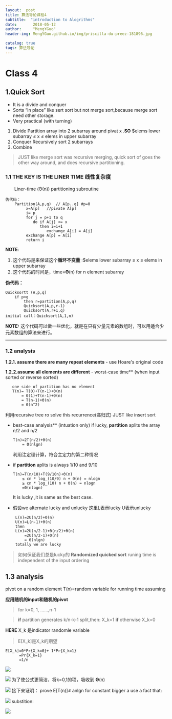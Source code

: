 ```yaml
---
layout:  post  
title: 算法导论课程4
subtitle:  "introduction to Alogrithms"
date:       2018-05-12
author:     "MengYGuo"
header-img: MengYGuo.github.io/img/priscilla-du-preez-181896.jpg

catalog: true
tags: 算法导论
---
```


# Class 4 
## 1.Quick Sort
-	It is a divide and conquer 
-	Sorts “in place” like sert sort but not merge sort,because merge sort need other storage.
-	Very practical (with turning)

1.	Divide 
   Partition array into 2 subarray around pivat  x  .**SO** $elems lower subarray ≤ x ≤ elems in upper subarray
2.	Conquer 
   Recursively sort 2 subarrays
3.	Combine

> JUST like merge sort was recursive merging, quick sort of goes the other way around, and does recursive partitioning.

### 1.1 THE KEY IS THE LINER TIME 线性复杂度 
　　Liner-time (Θ(n)) partitioning subroutine
　　

    伪代码：
        Partition(A,p,q)  // A[p..q] #p=0
             x=A[p]   //pivate A[p]
             i= p
             for j = p+1 to q
                do if A[j] <= x
                   then i=i+1
                      exchange A[i] = A[j]  
             exchange A[p] = A[i]
             return i

**NOTE**:
1. 这个代码是来保证这个**循环不变量** :$elems lower subarray ≤ x ≤ elems in upper subarray
2. 这个代码的时间是，time=**Θ**(n) for n element subarray

**伪代码：**

    Quicksortt (A,p,q)
        if p<q
            then r=partition(A,p,q)
            Quicksort(A,p,r-1)
            Quicksort(A,r+1,q)
    initial call：Quicksort(A,1,n)    

**NOTE:**
这个代码可以做一些优化，就是在只有少量元素的数组时，可以用适合少元素数组的算法来进行。


----------
### 1.2 **analysis**
**1.2.1. assume there are many repeat elements**
    - use Hoare's original code
    
**1.2.2.assume all elements are different**
    - worst-case time** (when input sorted or reverse sorted)
 
       one side of partition has no element
       T(n)= T(0)+T(n-1)+Θ(n)
           = Θ(1)+T(n-1)+Θ(n)
           = T(n-1)+Θ(n)
           = Θ(n^2)  
    
利用recursive tree ro solve this recurrence(递归式)
JUST like insert sort
  
 - best-case analysis** (intuation only)
    if lucky, **partition** aplits the array n/2 and n/2
    
       T(n)=2T(n/2)+Θ(n)
           = Θ(nlgn)
    
    利用注定理计算，符合主定力的第二种情况
 -  if **partition** aplits is always 1/10 and 9/10
 
        T(n)=T(n/10)+T(9/10n)+Θ(n)
            ≤ cn * log_(10/9) n + Θ(n) = nlogn
            ≥ cn * log_(10) n + Θ(n) = nlogn
            =Θ(nlogn)
    It is lucky ,it is same as the best case.
 - 假设we alternate lucky and unlucky
    这里L表示lucky U表示unlucky
    
        L(n)=2U(n/2)+Θ(n) 
        U(n)=L(n-1)+Θ(n) 
        then 
        L(n)=2U(n/2-1)+Θ(n/2)+Θ(n)
            =2U(n/2-1)+Θ(n)
            = Θ(nlgn)
        totally we are lucky
    
> 如何保证我们总是lucky的
> **Randomized quicked sort**
> runing time is independent of the input ordering

## 1.3 analysis
pivot on a random element
T(n)=random variable for running time 
assuming

**应用随机的input和随机的pivot**

> for k=0, 1, ......,n-1

> **if** partition generates k/n-k-1 split,then:
X_k=1
> **if** otherwise
X_k=0

**HERE** X_k 是indicator randomle variable
> E[X_k]是X_k的期望

    E[X_k]=0*Pr{X_k=0}+ 1*Pr{X_k=1}
          =Pr{X_k=1}
          =1/n
    

![](https://github.com/MengYGuo/MengYGuo.github.io/blob/master/img/算法导论image/class4-1.png?raw=true)

![](https://github.com/MengYGuo/MengYGuo.github.io/blob/master/img/算法导论image/class4-2.png?raw=true)
为了使公式更简洁，将k=0,1的项，吸收到 **Θ**(n)

![](https://github.com/MengYGuo/MengYGuo.github.io/blob/master/img/算法导论image/class4-3.png?raw=true)
接下来证明：
prove E[T(n)]≤ anlgn for constant bigger a
use a fact that:

![](https://github.com/MengYGuo/MengYGuo.github.io/blob/master/img/算法导论image/class4-4.png?raw=true)
substition:

![](https://github.com/MengYGuo/MengYGuo.github.io/blob/master/img/算法导论image/class4-5.png?raw=true)

         




